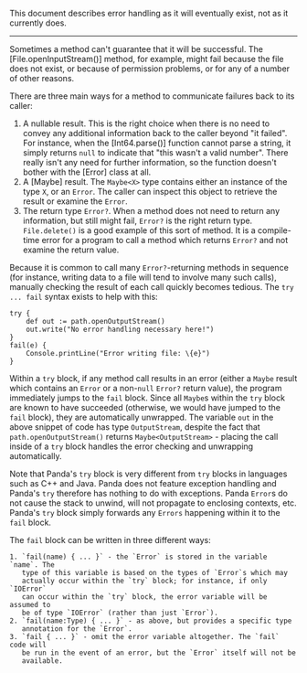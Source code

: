 This document describes error handling as it will eventually exist, not as it
currently does.

--------------------------------------------------------------------------------

Sometimes a method can't guarantee that it will be successful. The
[File.openInputStream()] method, for example, might fail because the file does
not exist, or because of permission problems, or for any of a number of other
reasons.

There are three main ways for a method to communicate failures back to its
caller:

1. A nullable result. This is the right choice when there is no need to convey
   any additional information back to the caller beyond "it failed". For
   instance, when the [Int64.parse()] function cannot parse a string, it simply
   returns `null` to indicate that "this wasn't a valid number". There really
   isn't any need for further information, so the function doesn't bother with
   the [Error] class at all.
2. A [Maybe] result. The `Maybe<X>` type contains either an instance of the
   type `X`, or an `Error`. The caller can inspect this object to retrieve the
   result or examine the `Error`.
3. The return type `Error?`. When a method does not need to return any
   information, but still might fail, `Error?` is the right return type.
   `File.delete()` is a good example of this sort of method. It is a
   compile-time error for a program to call a method which returns `Error?` and
   not examine the return value.

Because it is common to call many `Error?`-returning methods in sequence (for
instance, writing data to a file will tend to involve many such calls),
manually checking the result of each call quickly becomes tedious. The `try ...
fail` syntax exists to help with this:

    try {
        def out := path.openOutputStream()
        out.write("No error handling necessary here!")
    }
    fail(e) {
        Console.printLine("Error writing file: \{e}")
    }

Within a `try` block, if any method call results in an error (either a `Maybe`
result which contains an `Error` or a non-`null` `Error?` return value), the
program immediately jumps to the `fail` block. Since all `Maybe`s within the
`try` block are known to have succeeded (otherwise, we would have jumped to the
`fail` block), they are automatically unwrapped. The variable `out` in the above
snippet of code has type `OutputStream`, despite the fact that
`path.openOutputStream()` returns `Maybe<OutputStream>` - placing the call
inside of a `try` block handles the error checking and unwrapping automatically.

Note that Panda's `try` block is very different from `try` blocks in languages
such as C++ and Java. Panda does not feature exception handling and Panda's
`try` therefore has nothing to do with exceptions. Panda `Error`s do not cause
the stack to unwind, will not propagate to enclosing contexts, etc. Panda's
`try` block simply forwards any `Errors` happening within it to the `fail`
block.

The `fail` block can be written in three different ways:

    1. `fail(name) { ... }` - the `Error` is stored in the variable `name`. The
       type of this variable is based on the types of `Error`s which may
       actually occur within the `try` block; for instance, if only `IOError`
       can occur within the `try` block, the error variable will be assumed to
       be of type `IOError` (rather than just `Error`).
    2. `fail(name:Type) { ... }` - as above, but provides a specific type
       annotation for the `Error`.
    3. `fail { ... }` - omit the error variable altogether. The `fail` code will
       be run in the event of an error, but the `Error` itself will not be
       available.

